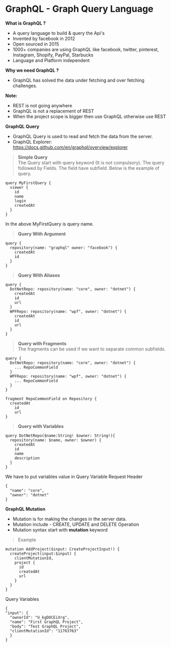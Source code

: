 # GraphQL - Graph Query Language

**What is GraphQL &#63;**</br>
-	A query language to build & query the Api's
-	Invented by facebook in 2012
-	Open sourced in 2015
-	1000+ companies are using GraphQL like facebook, twitter, pinterest, Instagram, Shopify, PayPal, Starbucks
-	Language and Platform independent

**Why we need GraphQL &#63;**
-	GraphQL has solved the data under fetching and over fetching challenges.

**Note:**
-	REST is not going anywhere
-	GraphQL is not a replacement of REST
-	When the project scope is bigger then use GraphQL otherwise use REST

**GraphQL Query**
-	GraphQL Query is used to read and fetch the data from the server.
-	GraphQL Explorer: https://docs.github.com/en/graphql/overview/explorer

> **Simple Query**</br>
  The Query start with query keyword (It is not compulsory). The query followed by Fields. The field have subfield. Below is the example of query.

    query MyFirstQuery {
      viewer {
        id
        name
        login
        createdAt
      }
    }

  In the above MyFirstQuery is query name.

> **Query With Argument** </br>

    query {
      repository(name: "graphql" owner: "facebook") {
        createdAt
        id
      }
    }

> **Query With Aliases** </br>

    query {
      DotNetRepo: repository(name: "core", owner: "dotnet") {
        createdAt
        id
        url
      }
      WPFRepo: repository(name: "wpf", owner: "dotnet") {
        createdAt
        id
        url
      }
    }

> **Query with Fragments** </br>
  The fragments can be used if we want to separate common subfields.

    query {
      DotNetRepo: repository(name: "core", owner: "dotnet") {
        ... RepoCommonField
      }
      WPFRepo: repository(name: "wpf", owner: "dotnet") {
        ... RepoCommonField
      }
    }
    
    fragment RepoCommonField on Repository {
      createdAt
        id
        url
    }

> **Query with Variables** </br>

    query DotNetRepo($name:String! $owner: String!){
      repository(name: $name, owner: $owner) {
        createdAt
        id
        name
        description
      }
    }

  We have to put variables value in Query Variable Request Header

    {
      "name": "core",
      "owner": "dotnet"
    }

**GraphQL Mutation** </br>
-  Mutation is for making the changes in the server data.
-  Mutation include - CREATE, UPDATE and DELETE Operation
-  Mutation syntax start with **mutation** keyword

> Example </br>

    mutation AddProject($input: CreateProjectInput!) {
      createProject(input:$input) {
        clientMutationId,
        project {
          id
          createdAt
          url
        }
      }
    }

  Query Variables  
  
    {
    "input": {
      "ownerId": "U_kgDOCEiXrg",
      "name": "First GraphQL Project",
      "body": "Test GraphQL Project",
      "clientMutationId": "11763763"
      }
    }

